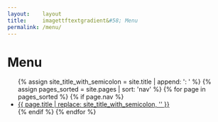 ```yaml
---
layout:    layout
title:     imagettftextgradient&#58; Menu
permalink: /menu/
---
```


# Menu

<ul>
    {% assign site_title_with_semicolon = site.title | append: '&#58; ' %}
    {% assign pages_sorted = site.pages | sort: 'nav' %}
    {% for page in pages_sorted %}
        {% if page.nav %}
            <li>
                <a href="{{ page.url | prepend: site.baseurl }}" title="{{ page.title }}">{{ page.title | replace: site_title_with_semicolon, '' }}</a>
            </li>
        {% endif %}
    {% endfor %}
</ul>

